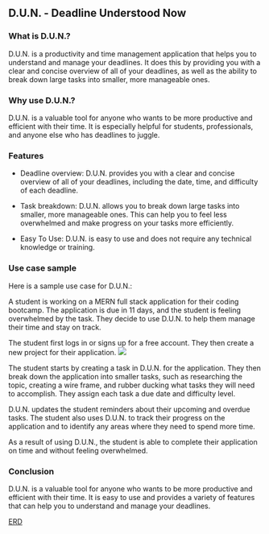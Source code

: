 ## D.U.N. - Deadline Understood Now

### What is D.U.N.?

D.U.N. is a productivity and time management application that helps you to understand and manage your deadlines. It does this by providing you with a clear and concise overview of all of your deadlines, as well as the ability to break down large tasks into smaller, more manageable ones.

### Why use D.U.N.?

D.U.N. is a valuable tool for anyone who wants to be more productive and efficient with their time. It is especially helpful for students, professionals, and anyone else who has deadlines to juggle.

### Features

* Deadline overview: D.U.N. provides you with a clear and concise overview of all of your deadlines, including the date, time, and difficulty of each deadline.

* Task breakdown: D.U.N. allows you to break down large tasks into smaller, more manageable ones. This can help you to feel less overwhelmed and make progress on your tasks more efficiently.

* Easy To Use: D.U.N. is easy to use and does not require any technical knowledge or training.

### Use case sample

Here is a sample use case for D.U.N.:

A student is working on a MERN full stack application for their coding bootcamp. The application is due in 11 days, and the student is feeling overwhelmed by the task. They decide to use D.U.N. to help them manage their time and stay on track.

The student first logs in or signs up for a free account. They then create a new project for their application. <img src="/assets/images/loginWire.jpg">

The student starts by creating a task in D.U.N. for the application. They then break down the application into smaller tasks, such as researching the topic, creating a wire frame, and rubber ducking what tasks they will need to accomplish. They assign each task a due date and difficulty level.

D.U.N. updates the student reminders about their upcoming and overdue tasks. The student also uses D.U.N. to track their progress on the application and to identify any areas where they need to spend more time.

As a result of using D.U.N., the student is able to complete their application on time and without feeling overwhelmed.

### Conclusion

D.U.N. is a valuable tool for anyone who wants to be more productive and efficient with their time. It is easy to use and provides a variety of features that can help you to understand and manage your deadlines.


[ERD](https://lucid.app/lucidchart/5b06cb8f-d9d4-4e5e-8541-71bc87e9e674/edit?viewport_loc=-2050%2C-26%2C2412%2C1464%2C0_0&invitationId=inv_4a975c5b-2024-4353-9f2a-b959c7118272)
